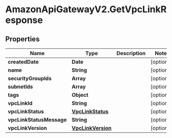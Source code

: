 # AmazonApiGatewayV2.GetVpcLinkResponse

## Properties

Name | Type | Description | Notes
------------ | ------------- | ------------- | -------------
**createdDate** | **Date** |  | [optional] 
**name** | **String** |  | [optional] 
**securityGroupIds** | **Array** |  | [optional] 
**subnetIds** | **Array** |  | [optional] 
**tags** | **Object** |  | [optional] 
**vpcLinkId** | **String** |  | [optional] 
**vpcLinkStatus** | [**VpcLinkStatus**](VpcLinkStatus.md) |  | [optional] 
**vpcLinkStatusMessage** | **String** |  | [optional] 
**vpcLinkVersion** | [**VpcLinkVersion**](VpcLinkVersion.md) |  | [optional] 



